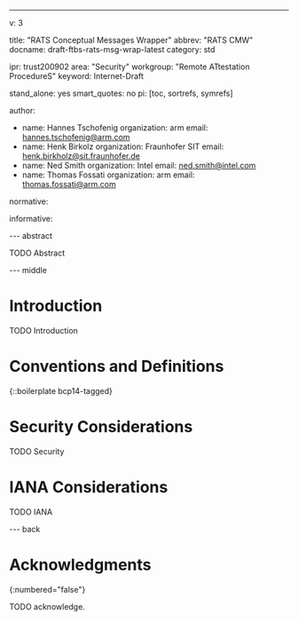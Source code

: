 ---
v: 3

title: "RATS Conceptual Messages Wrapper"
abbrev: "RATS CMW"
docname: draft-ftbs-rats-msg-wrap-latest
category: std

ipr: trust200902
area: "Security"
workgroup: "Remote ATtestation ProcedureS"
keyword: Internet-Draft

stand_alone: yes
smart_quotes: no
pi: [toc, sortrefs, symrefs]

author:
 - name: Hannes Tschofenig
   organization: arm
   email: hannes.tschofenig@arm.com
 - name: Henk Birkolz
   organization: Fraunhofer SIT
   email: henk.birkholz@sit.fraunhofer.de
 - name: Ned Smith
   organization: Intel
   email: ned.smith@intel.com
 - name: Thomas Fossati
   organization: arm
   email: thomas.fossati@arm.com

normative:

informative:


--- abstract

TODO Abstract


--- middle

# Introduction

TODO Introduction


# Conventions and Definitions

{::boilerplate bcp14-tagged}


# Security Considerations

TODO Security


# IANA Considerations

TODO IANA



--- back

# Acknowledgments
{:numbered="false"}

TODO acknowledge.
